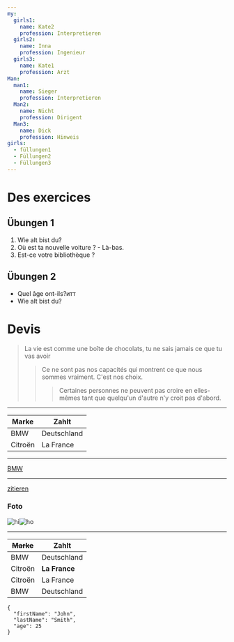 ```yaml
---
my:
  girls1:
    name: Kate2
    profession: Interpretieren
  girls2:
    name: Inna
    profession: Ingenieur
  girls3:
    name: Kate1
    profession: Arzt
Man:
  man1:
    name: Sieger
    profession: Interpretieren
  Man2:
    name: Nicht
    profession: Dirigent
  Man3:
    name: Dick
    profession: Hinweis
girls:
  - füllungen1
  - Füllungen2
  - Füllungen3
---
```


# Des exercices

## Übungen 1

1. Wie alt bist du?
2. Où est ta nouvelle voiture ? - Là-bas.
3. Est-ce votre bibliothèque ?

## Übungen 2

- Quel âge ont-ils?итт
- Wie alt bist du?

# Devis

> La vie est comme une boîte de chocolats, tu ne sais jamais ce que tu vas avoir
>
> > Ce ne sont pas nos capacités qui montrent ce que nous sommes vraiment. C'est nos choix.
> >
> > > Certaines personnes ne peuvent pas croire en elles-mêmes tant que quelqu'un d'autre n'y croit pas d'abord.

---

Marke | Zahlt
--- | ---
BMW | Deutschland
Citroën | La France

---

[BMW](https://autoidea.by/)

---

[zitieren](https://www.citroen.by/)

### Foto

![hi](https://drive.google.com/file/d/1DOGDrudAldfgJeLKgOGoblgRM0CcIjv_/view?usp=sharing "c'est l'infobulle")![ho](https://drive.google.com/file/d/192JoAyqDkddY_35FYzuDgaItdI2U_6gm/view?usp=sharing)

---

~~Marke~~ | Zahlt
--- | ---
BMW | Deutschland
Citroën | **La France**
Citroën | La France
BMW | Deutschland

```
{
  "firstName": "John",
  "lastName": "Smith",
  "age": 25
}
```
